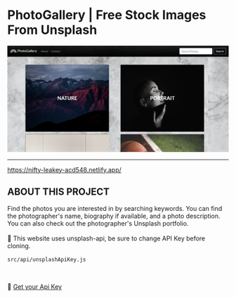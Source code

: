# PhotoGallery | Free Stock Images From Unsplash
![PhotoGallery](https://github.com/eminekbl/PhotoGallery/blob/master/readme_image/PhotoGaleryScreen.png?raw=true)
<hr/>

https://nifty-leakey-acd548.netlify.app/



## ABOUT THIS PROJECT

Find the photos you are interested in by searching keywords. 
You can find the photographer's name, biography if available, and a photo description. 
You can also check out the photographer's Unsplash portfolio. 
<br/><br/>
:large_blue_circle: This website uses unsplash-api, be sure to change API Key before cloning.

```bash
src/api/unsplashApiKey.js 
```
<br/>

:large_blue_circle:   [Get your Api Key](https://unsplash.com/developers)

